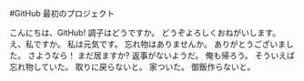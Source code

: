 #GitHub 最初のプロジェクト

こんにちは、GitHub!
調子はどうですか。
どうぞよろしくおねがいします。
え、私ですか。
私は元気です。
忘れ物はありませんか。
ありがとうございました。
さようなら！
まだ居ますか?
返事がないようだ。
俺も帰ろう。
そういえば忘れ物していた。
取りに戻らないと。
家ついた。
御飯作らないと。

